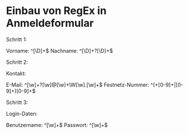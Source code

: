 # Einbau von RegEx in Anmeldeformular

Schritt 1:

Vorname: ^[\D]+$
Nachname: ^[\D]+?[\D]+$


Schritt 2:

Kontakt:

E-Mail: ^[\w]+?[\w]@[\w]+\W[\w].[\w]+$
Festnetz-Nummer: ^(+[0-9]+|[0-9]+)[0-9]+$


Schritt 3:

Login-Daten:

Benutzername: ^[\w]+$
Passwort: ^[\w]+$
